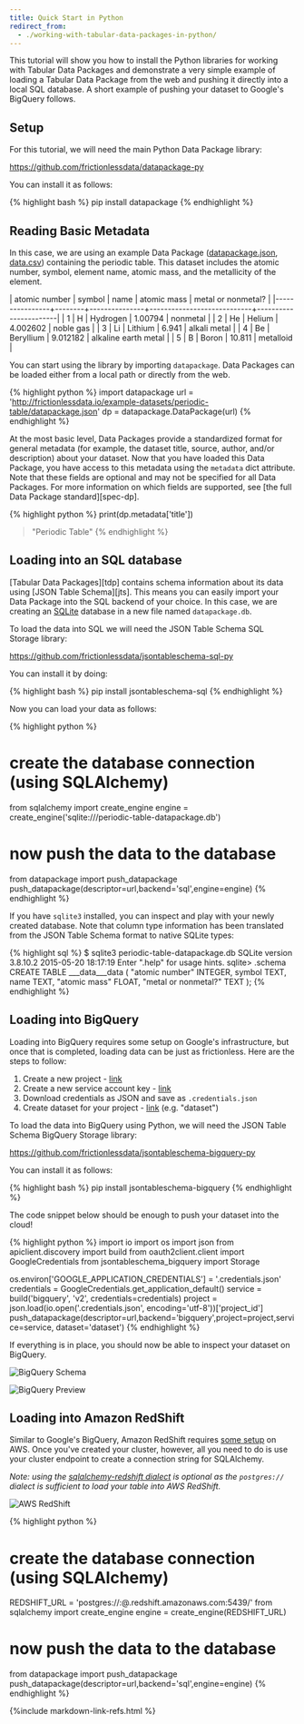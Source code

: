 ```yaml
---
title: Quick Start in Python
redirect_from: 
  - ./working-with-tabular-data-packages-in-python/
---
```


This tutorial will show you how to install the Python libraries for
working with Tabular Data Packages and demonstrate a very simple
example of loading a Tabular Data Package from the web and pushing it
directly into a local SQL database.  A short example of pushing your
dataset to Google's BigQuery follows.

## Setup 

For this tutorial, we will need the main Python Data Package library:

<https://github.com/frictionlessdata/datapackage-py>

You can install it as follows:

{% highlight bash %}
pip install datapackage
{% endhighlight %}

## Reading Basic Metadata

In this case, we are using an example Data Package
([datapackage.json](http://frictionlessdata.io/example-datasets/periodic-table/datapackage.json),
[data.csv](http://frictionlessdata.io/example-datasets/periodic-table/data.csv))
containing the periodic table.  This dataset includes the atomic
number, symbol, element name, atomic mass, and the metallicity of the
element.

|  atomic number | symbol | name          | atomic mass | metal or nonmetal?    |
|----------------+--------+---------------+----------------------------+-----------------------|
|  1             | H      | Hydrogen      | 1.00794                 | nonmetal              |
|  2             | He     | Helium        | 4.002602                | noble gas             |
|  3             | Li     | Lithium       | 6.941                   | alkali metal          |
|  4             | Be     | Beryllium     | 9.012182                | alkaline earth metal  |
|  5             | B      | Boron         | 10.811                  | metalloid             |

You can start using the library by importing `datapackage`.  Data
Packages can be loaded either from a local path or directly from the
web.

{% highlight python %}
import datapackage
url = 'http://frictionlessdata.io/example-datasets/periodic-table/datapackage.json'
dp = datapackage.DataPackage(url)
{% endhighlight %}

At the most basic level, Data Packages provide a standardized format
for general metadata (for example, the dataset title, source, author,
and/or description) about your dataset.  Now that you have loaded this
Data Package, you have access to this metadata using the `metadata`
dict attribute.  Note that these fields are optional and may not be
specified for all Data Packages.  For more information on which fields
are supported, see
[the full Data Package standard][spec-dp].

{% highlight python %}
print(dp.metadata['title'])
> "Periodic Table" 
{% endhighlight %}

## Loading into an SQL database 

[Tabular Data Packages][tdp] contains schema information about its data using [JSON Table Schema][jts]. This means you can easily import your Data Package into the SQL backend of your choice. In this case, we are creating an [SQLite](http://sqlite.org/) database in a new file named `datapackage.db`.

To load the data into SQL we will need the JSON Table Schema SQL Storage library:

<https://github.com/frictionlessdata/jsontableschema-sql-py>

You can install it by doing:

{% highlight bash %}
pip install jsontableschema-sql
{% endhighlight %}

Now you can load your data as follows:

{% highlight python %}
# create the database connection (using SQLAlchemy)
from sqlalchemy import create_engine
engine = create_engine('sqlite:///periodic-table-datapackage.db')

# now push the data to the database
from datapackage import push_datapackage
push_datapackage(descriptor=url,backend='sql',engine=engine)
{% endhighlight %}

If you have `sqlite3` installed, you can inspect and play with your
newly created database.  Note that column type information has been
translated from the JSON Table Schema format to native SQLite types:

{% highlight sql %}
$ sqlite3 periodic-table-datapackage.db 
SQLite version 3.8.10.2 2015-05-20 18:17:19
Enter ".help" for usage hints.
sqlite> .schema
CREATE TABLE ___data___data (
	"atomic number" INTEGER, 
	symbol TEXT, 
	name TEXT, 
	"atomic mass" FLOAT, 
	"metal or nonmetal?" TEXT
);
{% endhighlight %}


## Loading into BigQuery

Loading into BigQuery requires some setup on Google's infrastructure,
but once that is completed, loading data can be just as frictionless.
Here are the steps to follow:

1. Create a new project - [link](https://console.cloud.google.com/iam-admin/projects)
2. Create a new service account key - [link](https://console.developers.google.com/apis/credentials)
3. Download credentials as JSON and save as `.credentials.json` 
4. Create dataset for your project - [link](https://bigquery.cloud.google.com/welcome/) (e.g. "dataset")

To load the data into BigQuery using Python, we will need the JSON
Table Schema BigQuery Storage library:

<https://github.com/frictionlessdata/jsontableschema-bigquery-py>

You can install it as follows:

{% highlight bash %}
pip install jsontableschema-bigquery
{% endhighlight %}

The code snippet below should be enough to push your dataset into the cloud!

{% highlight python %}
import io
import os
import json
from apiclient.discovery import build
from oauth2client.client import GoogleCredentials
from jsontableschema_bigquery import Storage

os.environ['GOOGLE_APPLICATION_CREDENTIALS'] = '.credentials.json'
credentials = GoogleCredentials.get_application_default()
service = build('bigquery', 'v2', credentials=credentials)
project = json.load(io.open('.credentials.json', encoding='utf-8'))['project_id']
push_datapackage(descriptor=url,backend='bigquery',project=project,service=service,
    dataset='dataset')
{% endhighlight %}

If everything is in place, you should now be able to inspect your
dataset on BigQuery.

![BigQuery Schema](/img/bigquery-schema.png)

![BigQuery Preview](/img/bigquery-preview.png)

## Loading into Amazon RedShift

Similar to Google's BigQuery, Amazon RedShift requires
[some setup](http://docs.aws.amazon.com/redshift/latest/gsg/getting-started.html)
on AWS. Once you've created your cluster, however, all you need to do
is use your cluster endpoint to create a connection string for
SQLAlchemy.  

*Note: using the
[sqlalchemy-redshift dialect](https://sqlalchemy-redshift.readthedocs.io/en/latest/index.html)
is optional as the `postgres://` dialect is sufficient to load your
table into AWS RedShift.*

![AWS RedShift](/img/aws-redshift-cluster-endpoint.png)

{% highlight python %}
# create the database connection (using SQLAlchemy)
REDSHIFT_URL = 'postgres://<user>:<pass>@<host>.redshift.amazonaws.com:5439/<database>'
from sqlalchemy import create_engine
engine = create_engine(REDSHIFT_URL)

# now push the data to the database
from datapackage import push_datapackage
push_datapackage(descriptor=url,backend='sql',engine=engine)
{% endhighlight %}

{%include markdown-link-refs.html %}
